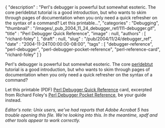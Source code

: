 {
   "description" : "Perl's debugger is powerful but somewhat esoteric. The core perldebtut tutorial is a good introduction, but who wants to skim through pages of documentation when you only need a quick refresher on the syntax of a command? Let this printable...",
   "categories" : "Debugging",
   "thumbnail" : "/images/_pub_2004_11_24_debugger_ref/111-debugger.gif",
   "title" : "Perl Debugger Quick Reference",
   "image" : null,
   "authors" : [
      "richard-foley"
   ],
   "draft" : null,
   "slug" : "/pub/2004/11/24/debugger_ref",
   "date" : "2004-11-24T00:00:00-08:00",
   "tags" : [
      "debugger-reference",
      "perl-debugger",
      "perl-debugger-pocket-reference",
      "perl-reference-card",
      "richard-foley"
   ]
}





Perl's debugger is powerful but somewhat esoteric. The core
[perldebtut](http://www.perlpod.com/5.8.4/pod/perldebtut.html) tutorial
is a good introduction, but who wants to skim through pages of
documentation when you only need a quick refresher on the syntax of a
command?

Let this printable (PDF) [Perl Debugger Quick
Reference](/media/_pub_2004_11_24_debugger_ref/debugger_ref.pdf) card,
excerpted from Richard Foley's [Perl Debugger Pocket
Reference](http://www.oreilly.com/catalog/perldebugpr/index.html), be
your guide instead.

*Editor's note: Unix users, we've had reports that Adobe Acrobat 5 has
trouble opening this file. We're looking into this. In the meantime,
xpdf and other tools appear to work correctly.*


